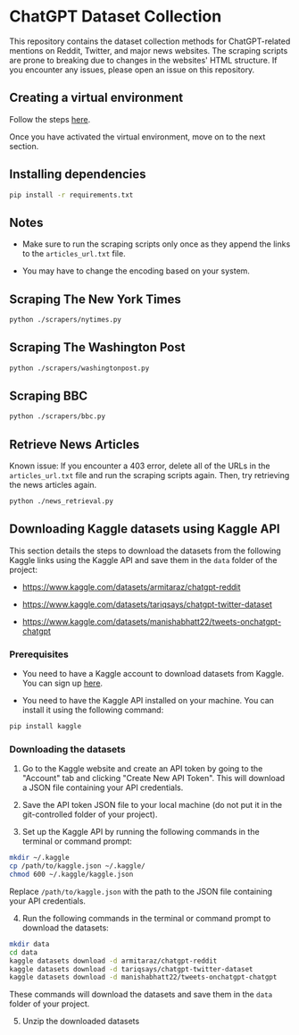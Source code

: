 # ChatGPT Dataset Collection

This repository contains the dataset collection methods for ChatGPT-related mentions on Reddit, Twitter, and major news websites. The scraping scripts are prone to breaking due to changes in the websites' HTML structure. If you encounter any issues, please open an issue on this repository.

## Creating a virtual environment

Follow the steps [here](https://packaging.python.org/en/latest/guides/installing-using-pip-and-virtual-environments/).

Once you have activated the virtual environment, move on to the next section.

## Installing dependencies

```bash
pip install -r requirements.txt
```

## Notes

 - Make sure to run the scraping scripts only once as they append the links to the ```articles_url.txt``` file.

 - You may have to change the encoding based on your system.

## Scraping The New York Times

```bash 
python ./scrapers/nytimes.py
```

## Scraping The Washington Post

```bash
python ./scrapers/washingtonpost.py
```

## Scraping BBC

```bash
python ./scrapers/bbc.py
```

## Retrieve News Articles

Known issue: If you encounter a 403 error, delete all of the URLs in the ```articles_url.txt``` file and run the scraping scripts again. Then, try retrieving the news articles again.

```bash
python ./news_retrieval.py
```

## Downloading Kaggle datasets using Kaggle API

This section details the steps to download the datasets from the following Kaggle links using the Kaggle API and save them in the ```data``` folder of the project:

- https://www.kaggle.com/datasets/armitaraz/chatgpt-reddit

- https://www.kaggle.com/datasets/tariqsays/chatgpt-twitter-dataset

- https://www.kaggle.com/datasets/manishabhatt22/tweets-onchatgpt-chatgpt

### Prerequisites

- You need to have a Kaggle account to download datasets from Kaggle. You can sign up [here](https://www.kaggle.com/account/login).

- You need to have the Kaggle API installed on your machine. You can install it using the following command:

```bash
pip install kaggle
```

### Downloading the datasets

1. Go to the Kaggle website and create an API token by going to the "Account" tab and clicking "Create New API Token". This will download a JSON file containing your API credentials.

2. Save the API token JSON file to your local machine (do not put it in the git-controlled folder of your project).

3. Set up the Kaggle API by running the following commands in the terminal or command prompt:

```bash 
mkdir ~/.kaggle
cp /path/to/kaggle.json ~/.kaggle/
chmod 600 ~/.kaggle/kaggle.json
```

Replace ```/path/to/kaggle.json``` with the path to the JSON file containing your API credentials.

4. Run the following commands in the terminal or command prompt to download the datasets:

```bash
mkdir data
cd data
kaggle datasets download -d armitaraz/chatgpt-reddit
kaggle datasets download -d tariqsays/chatgpt-twitter-dataset
kaggle datasets download -d manishabhatt22/tweets-onchatgpt-chatgpt
```
These commands will download the datasets and save them in the ```data``` folder of your project.

5. Unzip the downloaded datasets